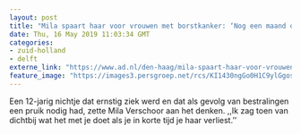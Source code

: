 ```yaml
---
layout: post
title: "Mila spaart haar voor vrouwen met borstkanker: ‘Nog een maand of drie, vier dan gaat de schaar erin’"
date: Thu, 16 May 2019 11:03:34 GMT
categories: 
- zuid-holland 
- delft 
externe_link: "https://www.ad.nl/den-haag/mila-spaart-haar-voor-vrouwen-met-borstkanker-nog-een-maand-of-drie-vier-dan-gaat-de-schaar-erin~a660e6eb/"
feature_image: "https://images3.persgroep.net/rcs/KI1430ngGo0H1C9ylGgosdlqmtQ/diocontent/147599011/_fitwidth/400/?appId=21791a8992982cd8da851550a453bd7f&quality=0.7"
---
```


Een 12-jarig nichtje dat ernstig ziek werd en dat als gevolg van bestralingen een pruik nodig had, zette Mila Verschoor aan het denken. ,,Ik zag toen van dichtbij wat het met je doet als je in korte tijd je haar verliest.’’
